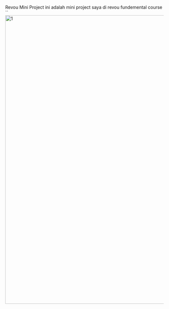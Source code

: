 Revou Mini Project
ini adalah mini project saya di revou fundemental course
``<img width="919" alt="1" src="https://user-images.githubusercontent.com/122234583/220942980-939e7032-7e81-40cd-90b1-ed0a7ddec67e.png">
